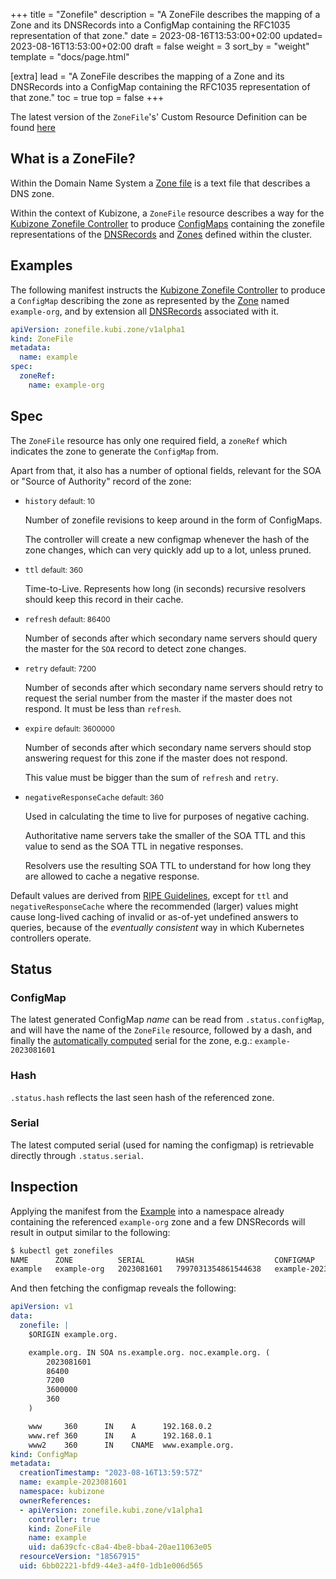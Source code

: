 +++
title = "Zonefile"
description = "A ZoneFile describes the mapping of a Zone and its DNSRecords into a ConfigMap containing the RFC1035 representation of that zone."
date = 2023-08-16T13:53:00+02:00
updated= 2023-08-16T13:53:00+02:00
draft = false
weight = 3
sort_by = "weight"
template = "docs/page.html"

[extra]
lead = "A ZoneFile describes the mapping of a Zone and its DNSRecords into a ConfigMap containing the RFC1035 representation of that zone."
toc = true
top = false
+++

The latest version of the `ZoneFile`'s' Custom Resource Definition can be found [here](https://github.com/MathiasPius/kubizone/blob/main/crds/zonefile.kubi.zone/v1alpha1/ZoneFile.yaml)

## What is a ZoneFile?

Within the Domain Name System a [Zone file](https://en.wikipedia.org/wiki/Zone_file) is a text file that describes a DNS zone.

Within the context of Kubizone, a `ZoneFile` resource describes a way for the [Kubizone Zonefile Controller](@/docs/controllers/zonefile.md)
to produce [ConfigMaps](https://kubernetes.io/docs/concepts/configuration/configmap/) containing the zonefile representations
of the [DNSRecords](@/docs/custom-resources/dnsrecord.md) and [Zones](@/docs/custom-resources/zone.md) defined within
the cluster.


## Examples
The following manifest instructs the [Kubizone Zonefile Controller](@/docs/controllers/zonefile.md) to produce a `ConfigMap`
describing the zone as represented by the [Zone](@/docs/custom-resources/zone.md) named `example-org`, and by extension all [DNSRecords](@/docs/custom-resources/dnsrecord.md)
associated with it.

```yaml
apiVersion: zonefile.kubi.zone/v1alpha1
kind: ZoneFile
metadata:
  name: example
spec:
  zoneRef:
    name: example-org
```

## Spec

The `ZoneFile` resource has only one required field, a `zoneRef` which indicates the zone to generate the `ConfigMap` from.

Apart from that, it also has a number of optional fields, relevant for the SOA or "Source of Authority" record of the zone:

* `history` <small>default: 10</small>

  Number of zonefile revisions to keep around in the form of ConfigMaps.
  
  The controller will create a new configmap whenever the hash of the zone changes, which can very quickly add up to a lot,
  unless pruned.
  
* `ttl` <small>default: 360</small>

  Time-to-Live. Represents how long (in seconds) recursive resolvers should keep this record in their cache.

* `refresh` <small>default: 86400</small>

  Number of seconds after which secondary name servers should query the master for the `SOA` record to detect zone changes.

* `retry` <small>default: 7200</small>
  
  Number of seconds after which secondary name servers should retry to request the serial number from the master if the
  master does not respond. It must be less than `refresh`.

* `expire` <small>default: 3600000</small>
  
  Number of seconds after which secondary name servers should stop answering request for this zone if the master does not respond.
    
  This value must be bigger than the sum of `refresh` and `retry`.

* `negativeResponseCache` <small>default: 360</small>

  Used in calculating the time to live for purposes of negative caching.
  
  Authoritative name servers take the smaller of the SOA TTL and this value to send as the SOA TTL in negative responses.

  Resolvers use the resulting SOA TTL to understand for how long they are allowed to cache a negative response.

Default values are derived from [RIPE Guidelines](https://www.ripe.net/publications/docs/ripe-203), except for `ttl` and
`negativeResponseCache` where the recommended (larger) values might cause long-lived caching of invalid or as-of-yet undefined
answers to queries, because of the *eventually consistent* way in which Kubernetes controllers operate.

## Status

### ConfigMap

The latest generated ConfigMap *name* can be read from `.status.configMap`, and will have the name of the `ZoneFile` resource,
followed by a dash, and finally the [automatically computed](https://datatracker.ietf.org/doc/html/rfc1912#section-2.2) serial
for the zone, e.g.: `example-2023081601`

### Hash
`.status.hash` reflects the last seen hash of the referenced zone.

### Serial

The latest computed serial (used for naming the configmap) is retrievable directly through `.status.serial`.


## Inspection
Applying the manifest from the [Example](#examples) into a namespace already containing the referenced `example-org` zone and a few DNSRecords
will result in output similar to the following:
```bash
$ kubectl get zonefiles
NAME      ZONE          SERIAL       HASH                  CONFIGMAP
example   example-org   2023081601   7997031354861544638   example-2023081601
```

And then fetching the configmap reveals the following:

```yaml
apiVersion: v1
data:
  zonefile: |
    $ORIGIN example.org.

    example.org. IN SOA ns.example.org. noc.example.org. (
        2023081601
        86400
        7200
        3600000
        360
    )

    www     360      IN    A      192.168.0.2
    www.ref 360      IN    A      192.168.0.1
    www2    360      IN    CNAME  www.example.org.
kind: ConfigMap
metadata:
  creationTimestamp: "2023-08-16T13:59:57Z"
  name: example-2023081601
  namespace: kubizone
  ownerReferences:
  - apiVersion: zonefile.kubi.zone/v1alpha1
    controller: true
    kind: ZoneFile
    name: example
    uid: da639cfc-c8a4-4be8-bba4-20ae11063e05
  resourceVersion: "18567915"
  uid: 6bb02221-bfd9-44e3-a4f0-1db1e006d565
```